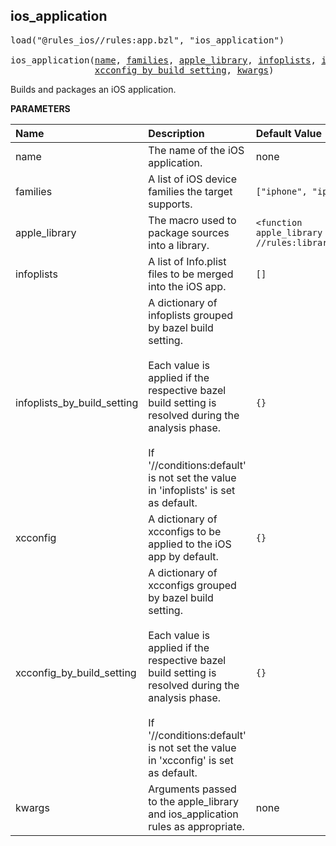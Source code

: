 <!-- Generated with Stardoc: http://skydoc.bazel.build -->



<a id="ios_application"></a>

## ios_application

<pre>
load("@rules_ios//rules:app.bzl", "ios_application")

ios_application(<a href="#ios_application-name">name</a>, <a href="#ios_application-families">families</a>, <a href="#ios_application-apple_library">apple_library</a>, <a href="#ios_application-infoplists">infoplists</a>, <a href="#ios_application-infoplists_by_build_setting">infoplists_by_build_setting</a>, <a href="#ios_application-xcconfig">xcconfig</a>,
                <a href="#ios_application-xcconfig_by_build_setting">xcconfig_by_build_setting</a>, <a href="#ios_application-kwargs">kwargs</a>)
</pre>

Builds and packages an iOS application.

**PARAMETERS**


| Name  | Description | Default Value |
| :------------- | :------------- | :------------- |
| <a id="ios_application-name"></a>name |  The name of the iOS application.   |  none |
| <a id="ios_application-families"></a>families |  A list of iOS device families the target supports.   |  `["iphone", "ipad"]` |
| <a id="ios_application-apple_library"></a>apple_library |  The macro used to package sources into a library.   |  `<function apple_library from //rules:library.bzl>` |
| <a id="ios_application-infoplists"></a>infoplists |  A list of Info.plist files to be merged into the iOS app.   |  `[]` |
| <a id="ios_application-infoplists_by_build_setting"></a>infoplists_by_build_setting |  A dictionary of infoplists grouped by bazel build setting.<br><br>Each value is applied if the respective bazel build setting is resolved during the analysis phase.<br><br>If '//conditions:default' is not set the value in 'infoplists' is set as default.   |  `{}` |
| <a id="ios_application-xcconfig"></a>xcconfig |  A dictionary of xcconfigs to be applied to the iOS app by default.   |  `{}` |
| <a id="ios_application-xcconfig_by_build_setting"></a>xcconfig_by_build_setting |  A dictionary of xcconfigs grouped by bazel build setting.<br><br>Each value is applied if the respective bazel build setting is resolved during the analysis phase.<br><br>If '//conditions:default' is not set the value in 'xcconfig' is set as default.   |  `{}` |
| <a id="ios_application-kwargs"></a>kwargs |  Arguments passed to the apple_library and ios_application rules as appropriate.   |  none |


